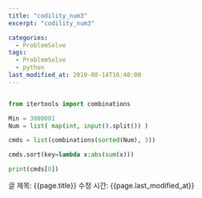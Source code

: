 ```yaml
---
title: "codility_num3"
excerpt: "codility_num3"

categories:
  - ProblemSolve
tags:
  - ProblemSolve
  - python
last_modified_at: 2019-08-14T16:40:00
---
```


```python

from itertools import combinations

Min = 3000001
Num = list( map(int, input().split()) )

cmds = list(combinations(sorted(Num), 3))

cmds.sort(key=lambda x:abs(sum(x)))

print(cmds[0])


```

글 제목: {{page.title}}
수정 시간: {{page.last_modified_at}}

